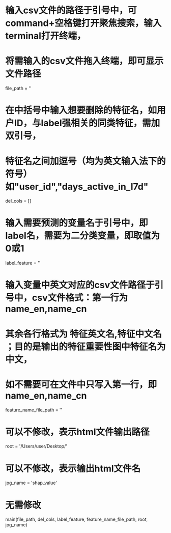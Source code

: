 # 输入csv文件的路径于引号中，可command+空格键打开聚焦搜索，输入terminal打开终端，
# 将需输入的csv文件拖入终端，即可显示文件路径
file_path = ''
# 在中括号中输入想要删除的特征名，如用户ID，与label强相关的同类特征，需加双引号，
# 特征名之间加逗号（均为英文输入法下的符号）如"user_id","days_active_in_l7d"
del_cols = []
# 输入需要预测的变量名于引号中，即label名，需要为二分类变量，即取值为0或1 
label_feature = ''
# 输入变量中英文对应的csv文件路径于引号中，csv文件格式：第一行为name_en,name_cn
# 其余各行格式为 特征英文名,特征中文名 ；目的是输出的特征重要性图中特征名为中文，
# 如不需要可在文件中只写入第一行，即name_en,name_cn
feature_name_file_path = ''
# 可以不修改，表示html文件输出路径
root = '/Users/user/Desktop/'
# 可以不修改，表示输出html文件名
jpg_name = 'shap_value'
# 无需修改
main(file_path, del_cols, label_feature, feature_name_file_path, root, jpg_name)